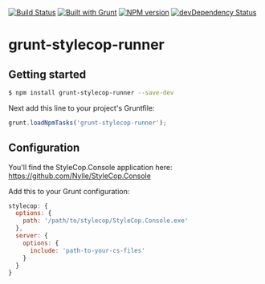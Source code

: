 [![Build Status](https://api.travis-ci.org/Nylle/grunt-stylecop-runner.png)](https://travis-ci.org/Nylle/grunt-stylecop-runner)
[![Built with Grunt](https://cdn.gruntjs.com/builtwith.png)](http://gruntjs.com/)
[![NPM version](https://badge.fury.io/js/grunt-stylecop-runner.svg)](http://badge.fury.io/js/grunt-stylecop-runner)
[![devDependency Status](https://david-dm.org/Nylle/grunt-stylecop-runner/dev-status.svg)](https://david-dm.org/Nylle/grunt-stylecop-runner#info=devDependencies)

# grunt-stylecop-runner

## Getting started

```bash
$ npm install grunt-stylecop-runner --save-dev
```

Next add this line to your project's Gruntfile:

```js
grunt.loadNpmTasks('grunt-stylecop-runner');
```

## Configuration

You'll find the StyleCop.Console application here: https://github.com/Nylle/StyleCop.Console

Add this to your Grunt configuration:

```js
stylecop: {
  options: {
    path: '/path/to/stylecop/StyleCop.Console.exe'
  },
  server: {
    options: {
      include: 'path-to-your-cs-files'
    }
  }
}
```
